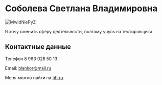 # Соболева Светлана Владимировна
![MwIdNiePyZ](https://github.com/SobolevaSV/my-pages/assets/138288387/7e8395b7-afda-4d6c-b278-87e1591ef603)

Я хочу сменить сферу деятельности, поэтому учусь на тестировщика.

## Контактные данные
Телефон 8 963 028 50 13

Email: blankor@mail.ru

Меня можно найти на [hh.ru](https://chelyabinsk.hh.ru/applicant/resumes?hhtmFrom=main&hhtmFromLabel=header).
